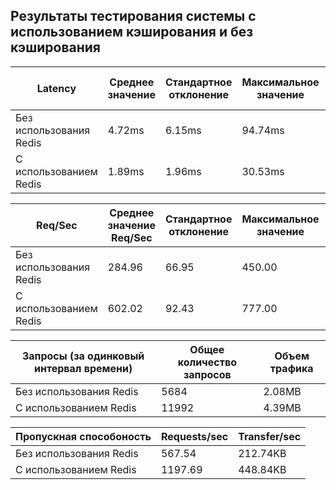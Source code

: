## Результаты тестирования системы с использованием кэширования и без кэширования

| Latency                           | Среднее значение | Стандартное отклонение | Максимальное значение | +/- Стандартное отклонение |
|-----------------------------------|------------------|------------------------|-----------------------|---------------------------|
| Без использования Redis           | 4.72ms           | 6.15ms                 | 94.74ms               | 91.16%                    |
| C использованием Redis            | 1.89ms           | 1.96ms                 | 30.53ms               | 95.33%                    |

| Req/Sec                           | Среднее значение Req/Sec | Стандартное отклонение  | Максимальное значение  | +/- Стандартное отклонение  |
|-----------------------------------|----------------------------|----------------------------------|---------------------------------|--------------------------------------|
| Без использования Redis           | 284.96                     | 66.95                            | 450.00                          | 70.00%                               |
| C использованием Redis            | 602.02                     | 92.43                            | 777.00                          | 75.50%                               |

| Запросы (за одинковый интервал времени) | Общее количество запросов | Объем трафика |
|-----------------------------------|--------------------------|---------------|
| Без использования Redis           | 5684                     | 2.08MB        |
| C использованием Redis            | 11992                    | 4.39MB        |

| Пропускная способоность           | Requests/sec | Transfer/sec |
|-----------------------------------|--------------|--------------|
| Без использования Redis           | 567.54       | 212.74KB     |
| C использованием Redis            | 1197.69      | 448.84KB     |